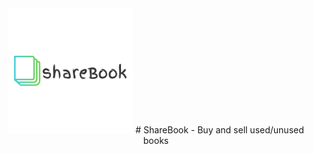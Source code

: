 <div align="center">

<a href="https://share-book-client.herokuapp.com/">
</a>
    <img alt="ShareBook" src="./packages/client/src/assets/images/boilogo.png"/>
# ShareBook - Buy and sell used/unused books
</div>
